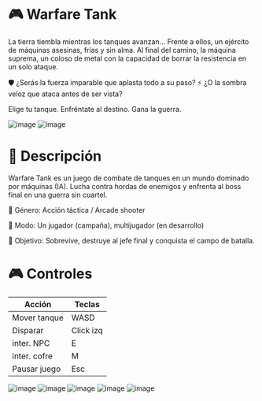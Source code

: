 # 🎮 Warfare Tank

La tierra tiembla mientras los tanques avanzan...
Frente a ellos, un ejército de máquinas asesinas, frías y sin alma.
Al final del camino, la máquina suprema, un coloso de metal con la capacidad de borrar la resistencia en un solo ataque.

🛡️ ¿Serás la fuerza imparable que aplasta todo a su paso?
⚡ ¿O la sombra veloz que ataca antes de ser vista?

Elige tu tanque. Enfréntate al destino. Gana la guerra.

![image](https://github.com/user-attachments/assets/8f850c8d-8989-4b2d-ac4b-eef331066e3c)
![image](https://github.com/user-attachments/assets/96004c1c-4c27-484f-951f-308481ef61f9)

# 📌 Descripción
Warfare Tank es un juego de combate de tanques en un mundo dominado por máquinas (IA). Lucha contra hordas de enemigos y enfrenta al boss final en una guerra sin cuartel.

🎯 Género: Acción táctica / Arcade shooter

🧠 Modo: Un jugador (campaña), multijugador (en desarrollo)

🎯 Objetivo: Sobrevive, destruye al jefe final y conquista el campo de batalla.

# 🎮 Controles

| Acción       | Teclas          |
| ------------ | --------------- |
| Mover tanque | WASD 
| Disparar     | Click izq       |
| inter. NPC   | E               |
| inter. cofre | M               |
| Pausar juego | Esc             |

![image](https://github.com/user-attachments/assets/3d708c7b-8a10-4638-9916-0fbc08ece4d5)
![image](https://github.com/user-attachments/assets/10aebf72-cfa3-42eb-8633-a21215ed85e4)
![image](https://github.com/user-attachments/assets/d2cd0afb-6ab9-4b25-a8b0-aa0b7ca09e87)
![image](https://github.com/user-attachments/assets/25f9029f-158c-469d-9389-637031f09e45)
![image](https://github.com/user-attachments/assets/91ebe35e-36bb-4bc3-a25a-fa07e3cac375)





